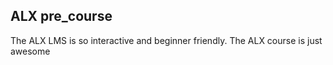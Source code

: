 ## ALX pre_course
The ALX LMS is so interactive and beginner friendly. The ALX course is just awesome

